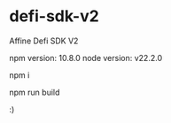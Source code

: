 # defi-sdk-v2

Affine Defi SDK V2

npm version: 10.8.0
node version: v22.2.0

npm i

npm run build

:)
